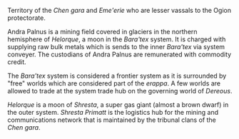 Territory of the _Chen gara_ and _Eme'erie_ who are lesser vassals to the Ogion protectorate. 

Andra Palnus is a mining field covered in glaciers in the northern hemisphere of _Helorque_, a moon in the _Bara'tex_ system. It is charged with supplying raw bulk metals which is sends to the inner _Bara'tex_ via system conveyer. The custodians of Andra Palnus are remunerated with commodity credit.

The _Bara'tex_ system is considered a frontier system as it is surrounded by "free" worlds which are considered part of the _erappa_. A few worlds are allowed to trade at the system trade hub on the governing world of _Dereous_.

_Helorque_ is a moon of _Shresta_, a super gas giant (almost a brown dwarf) in the outer system. _Shresta Primatt_ is the logistics hub for the mining and communications network that is maintained by the tribunal clans of the _Chen gara_.
